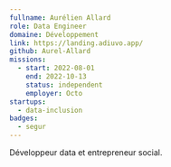```yaml
---
fullname: Aurélien Allard
role: Data Engineer
domaine: Développement
link: https://landing.adiuvo.app/
github: Aurel-Allard
missions:
  - start: 2022-08-01
    end: 2022-10-13
    status: independent
    employer: Octo
startups:
  - data-inclusion
badges:
  - segur
---
```


Développeur data et entrepreneur social.
